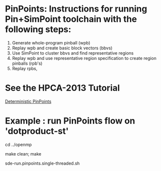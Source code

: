 # PinPoints:  Instructions for running Pin+SimPoint toolchain with the following steps:
  1. Generate whole-program pinball (wpb)
  2. Replay wpb and create basic block vectors (bbvs)
  3. Use SimPoint to cluster bbvs and find representative regions 
  4. Replay wpb and use representative region specification to create region pinballs (rpb's)
  5. Replay rpbs,

#  See the HPCA-2013 Tutorial 
[Deterministic PinPoints](https://snipersim.org/w/Tutorial:HPCA_2013_PinPoints)

# Example : run PinPoints flow on 'dotproduct-st'
  cd ../openmp
  
  <See README>
  
  make clean; make
  
  sde-run.pinpoints.single-threaded.sh
